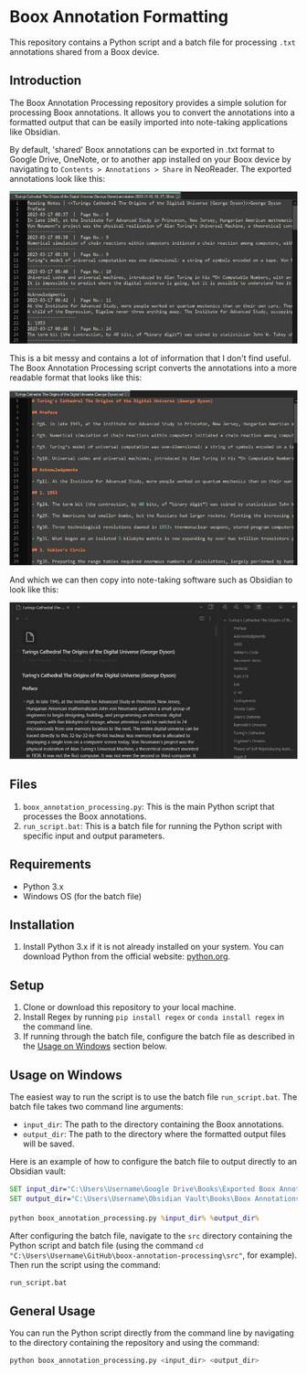 # Boox Annotation Formatting

This repository contains a Python script and a batch file for processing `.txt` annotations shared from a Boox device.

## Introduction

The Boox Annotation Processing repository provides a simple solution for processing Boox annotations. It allows you to convert the annotations into a formatted output that can be easily imported into note-taking applications like Obsidian.

By default, 'shared' Boox annotations can be exported in .txt format to Google Drive, OneNote, or to another app installed on your Boox device by  navigating to `Contents > Annotations > Share` in NeoReader. The exported annotations look like this:

![BooxAnnotations](imgs/boox_annotations.JPG)

This is a bit messy and contains a lot of information that I don't find useful. The Boox Annotation Processing script converts the annotations into a more readable format that looks like this:

![FormattedAnnotations](imgs/formatted_annotations.JPG)

And which we can then copy into note-taking software such as Obsidian to look like this:

![ObsidianAnnotations](imgs/obsidian_annotations.JPG)



## Files

1. `boox_annotation_processing.py`: This is the main Python script that processes the Boox annotations.
2. `run_script.bat`: This is a batch file for running the Python script with specific input and output parameters.

## Requirements

- Python 3.x
- Windows OS (for the batch file)

## Installation

1. Install Python 3.x if it is not already installed on your system. You can download Python from the official website: [python.org](https://www.python.org/downloads/).

## Setup

1. Clone or download this repository to your local machine.
2. Install Regex by running `pip install regex` or `conda install regex` in the command line.
3. If running through the batch file, configure the batch file as described in the [Usage on Windows](#usage-on-windows) section below.

## Usage on Windows

The easiest way to run the script is to use the batch file `run_script.bat`. The batch file takes two command line arguments:

- `input_dir`: The path to the directory containing the Boox annotations.
- `output_dir`: The path to the directory where the formatted output files will be saved.

Here is an example of how to configure the batch file to output directly to an Obsidian vault:

```bat
SET input_dir="C:\Users\Username\Google Drive\Books\Exported Boox Annotations"
SET output_dir="C:\Users\Username\Obsidian Vault\Books\Boox Annotations"

python boox_annotation_processing.py %input_dir% %output_dir%
```

After configuring the batch file, navigate to the `src` directory containing the Python script and batch file (using the command `cd "C:\Users\Username\GitHub\boox-annotation-processing\src"`, for example). Then run the script using the command:
```bash
run_script.bat
```

## General Usage

You can run the Python script directly from the command line by navigating to the directory containing the repository and using the command:
```bash
python boox_annotation_processing.py <input_dir> <output_dir>
```


